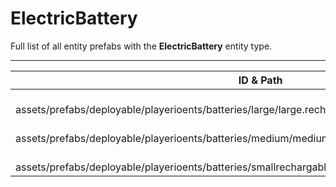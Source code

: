 # ElectricBattery
Full list of all <Badge type="warning" text="3"/> entity prefabs with the **ElectricBattery** entity type.

---
| ID & Path |
| --- |
| <a href="#3398686648"><Badge id="3398686648" type="tip" text="#"/></a> <Badge type="tip" text="3398686648"/> <br> assets/prefabs/deployable/playerioents/batteries/large/large.rechargable.battery.deployed.prefab |
| <a href="#262703036"><Badge id="262703036" type="tip" text="#"/></a> <Badge type="tip" text="262703036"/> <br> assets/prefabs/deployable/playerioents/batteries/medium/medium.rechargable.battery.deployed.prefab |
| <a href="#918119888"><Badge id="918119888" type="tip" text="#"/></a> <Badge type="tip" text="918119888"/> <br> assets/prefabs/deployable/playerioents/batteries/smallrechargablebattery.deployed.prefab |
